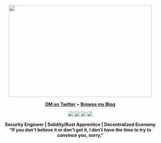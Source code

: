 <div align="center">
<img src="https://github.com/0xEval/0xeval/blob/master/banner.gif" width=450px height=291px/>
</div>

<p align="center">
<b><a href="https://twitter.com/0xeval">DM on Twitter</a></b>
•
<b><a href="https://eval.hashnode.dev/">Browse my Blog</a></b>
</p>

<p align="center">
<img src="https://img.shields.io/badge/Solidity-1E1E1E?style=for-the-badge&logo=solidity&logoColor=white"/>
<img src="https://img.shields.io/badge/rust-DD5527.svg?&style=for-the-badge&logo=rust&logoColor=white"/>
<img src="https://img.shields.io/badge/VSCode-5CA4E6?style=for-the-badge&logo=visual-studio-code&logoColor=white"/>
<img src="https://img.shields.io/badge/neovim-%2357A143.svg?&style=for-the-badge&logo=neovim&logoColor=white"/>
</p>

<div align='center'>
<b>Security Engineer | Solidity/Rust Apprentice | Decentralized Economy</b><br>
<b>“If you don't believe it or don't get it, I don't have the time to try to convince you, sorry.”</b>
</div>
